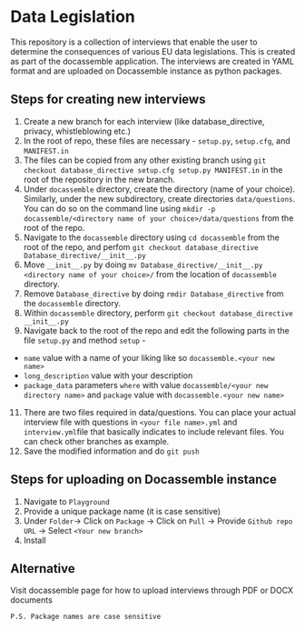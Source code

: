 # Data Legislation

This repository is a collection of interviews that enable the user to determine the consequences of various EU data legislations. This is created as part of the docassemble application. The interviews are created in YAML format and are uploaded on Docassemble instance as python packages.

## Steps for creating new interviews
1. Create a new branch for each interview (like database_directive, privacy, whistleblowing etc.)
2. In the root of repo, these files are necessary - `setup.py`, `setup.cfg`, and `MANIFEST.in`
3. The files can be copied from any other existing branch using `git checkout database_directive setup.cfg setup.py MANIFEST.in` in the root of the repository in the new branch.
4. Under `docassemble` directory, create the directory (name of your choice). Similarly, under the new subdirectory, create directories `data/questions`. You can do so on the command line using `mkdir -p docassemble/<directory name of your choice>/data/questions` from the root of the repo.
5. Navigate to the `docassemble` directory using `cd docassemble` from the root of the repo, and perfom `git checkout database_directive Database_directive/__init__.py`
6. Move `__init__.py` by doing `mv Database_directive/__init__.py <directory name of your choice>/` from the location of `docassemble` directory.
7. Remove `Database_directive` by doing `rmdir Database_directive` from the `docassemble` directory.
8. Within `docassemble` directory, perform `git checkout database_directive __init__.py`
10. Navigate back to the root of the repo and edit the following parts in the file `setup.py` and method `setup` -
 - `name` value with a name of your liking like so `docassemble.<your new name>`
 - `long_description` value with your description
 - `package_data` parameters `where` with value `docassemble/<your new directory name>` and `package` value with `docassemble.<your new name>`
11. There are two files required in data/questions. You can place your actual interview file with questions in `<your file name>.yml` and `interview.yml`file that basically indicates to include relevant files. You can check other branches as example.
12. Save the modified information and do `git push`

## Steps for uploading on Docassemble instance
1. Navigate to `Playground`
2. Provide a unique package name (it is case sensitive)
3. Under `Folder`-> Click on `Package` -> Click on `Pull` -> Provide `Github repo URL` -> Select `<Your new branch>`
4. Install


## Alternative
Visit docassemble page for how to upload interviews through PDF or DOCX documents

`P.S. Package names are case sensitive`

